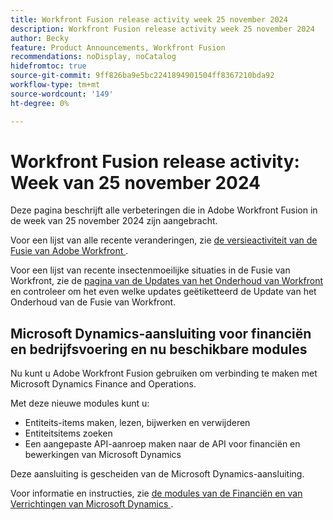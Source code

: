 ```yaml
---
title: Workfront Fusion release activity week 25 november 2024
description: Workfront Fusion release activity week 25 november 2024
author: Becky
feature: Product Announcements, Workfront Fusion
recommendations: noDisplay, noCatalog
hidefromtoc: true
source-git-commit: 9ff826ba9e5bc2241894901504ff8367210bda92
workflow-type: tm+mt
source-wordcount: '149'
ht-degree: 0%

---
```


# Workfront Fusion release activity: Week van 25 november 2024

Deze pagina beschrijft alle verbeteringen die in Adobe Workfront Fusion in de week van 25 november 2024 zijn aangebracht.

Voor een lijst van alle recente veranderingen, zie [ de versieactiviteit van de Fusie van Adobe Workfront ](../../../product-announcements/product-releases/fusion-release-activity/fusion-release-activity.md).

Voor een lijst van recente insectenmoeilijke situaties in de Fusie van Workfront, zie de [ pagina van de Updates van het Onderhoud van Workfront ](https://experienceleague.adobe.com/docs/workfront-known-issues/releases/current-updates.html) en controleer om het even welke updates geëtiketteerd de Update van het Onderhoud van de Fusie van Workfront.

## Microsoft Dynamics-aansluiting voor financiën en bedrijfsvoering en nu beschikbare modules

Nu kunt u Adobe Workfront Fusion gebruiken om verbinding te maken met Microsoft Dynamics Finance and Operations.

Met deze nieuwe modules kunt u:

* Entiteits-items maken, lezen, bijwerken en verwijderen
* Entiteitsitems zoeken
* Een aangepaste API-aanroep maken naar de API voor financiën en bewerkingen van Microsoft Dynamics

Deze aansluiting is gescheiden van de Microsoft Dynamics-aansluiting.

Voor informatie en instructies, zie [ de modules van de Financiën en van Verrichtingen van Microsoft Dynamics ](/help/quicksilver/workfront-fusion/apps-and-their-modules/dynamics-finance-operations-modules.md).

